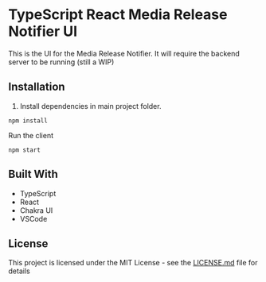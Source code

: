 # TypeScript React Media Release Notifier UI

This is the UI for the Media Release Notifier. It will require the backend server to be running (still a WIP)

## Installation

1. Install dependencies in main project folder.

```
npm install
```

Run the client

```
npm start
```

## Built With

- TypeScript
- React
- Chakra UI
- VSCode

## License

This project is licensed under the MIT License - see the [LICENSE.md](LICENSE.md) file for details
